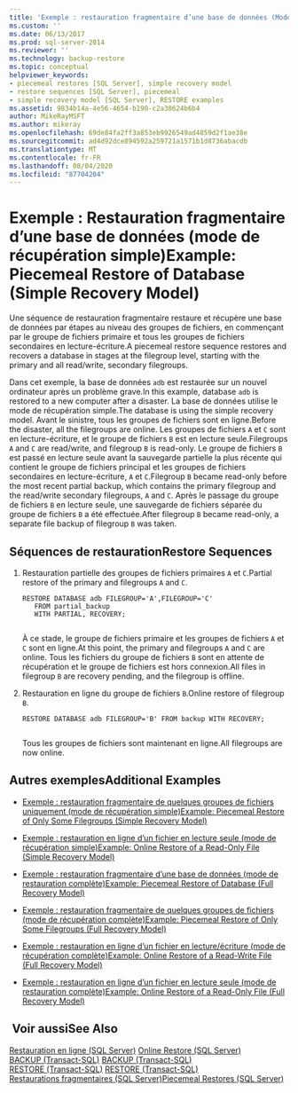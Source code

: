 ```yaml
---
title: 'Exemple : restauration fragmentaire d’une base de données (Mode de restauration simple) | Microsoft Docs'
ms.custom: ''
ms.date: 06/13/2017
ms.prod: sql-server-2014
ms.reviewer: ''
ms.technology: backup-restore
ms.topic: conceptual
helpviewer_keywords:
- piecemeal restores [SQL Server], simple recovery model
- restore sequences [SQL Server], piecemeal
- simple recovery model [SQL Server], RESTORE examples
ms.assetid: 9834b14a-4e56-4654-b190-c2a38624b6b4
author: MikeRayMSFT
ms.author: mikeray
ms.openlocfilehash: 69de84fa2ff3a853eb9926549ad4859d2f1ae38e
ms.sourcegitcommit: ad4d92dce894592a259721a1571b1d8736abacdb
ms.translationtype: MT
ms.contentlocale: fr-FR
ms.lasthandoff: 08/04/2020
ms.locfileid: "87704204"
---
```

# <a name="example-piecemeal-restore-of-database-simple-recovery-model"></a><span data-ttu-id="01c45-102">Exemple : Restauration fragmentaire d’une base de données (mode de récupération simple)</span><span class="sxs-lookup"><span data-stu-id="01c45-102">Example: Piecemeal Restore of Database (Simple Recovery Model)</span></span>
  <span data-ttu-id="01c45-103">Une séquence de restauration fragmentaire restaure et récupère une base de données par étapes au niveau des groupes de fichiers, en commençant par le groupe de fichiers primaire et tous les groupes de fichiers secondaires en lecture-écriture.</span><span class="sxs-lookup"><span data-stu-id="01c45-103">A piecemeal restore sequence restores and recovers a database in stages at the filegroup level, starting with the primary and all read/write, secondary filegroups.</span></span>  
  
 <span data-ttu-id="01c45-104">Dans cet exemple, la base de données `adb` est restaurée sur un nouvel ordinateur après un problème grave.</span><span class="sxs-lookup"><span data-stu-id="01c45-104">In this example, database `adb` is restored to a new computer after a disaster.</span></span> <span data-ttu-id="01c45-105">La base de données utilise le mode de récupération simple.</span><span class="sxs-lookup"><span data-stu-id="01c45-105">The database is using the simple recovery model.</span></span> <span data-ttu-id="01c45-106">Avant le sinistre, tous les groupes de fichiers sont en ligne.</span><span class="sxs-lookup"><span data-stu-id="01c45-106">Before the disaster, all the filegroups are online.</span></span> <span data-ttu-id="01c45-107">Les groupes de fichiers `A` et `C` sont en lecture-écriture, et le groupe de fichiers `B` est en lecture seule.</span><span class="sxs-lookup"><span data-stu-id="01c45-107">Filegroups `A` and `C` are read/write, and filegroup `B` is read-only.</span></span> <span data-ttu-id="01c45-108">Le groupe de fichiers `B` est passé en lecture seule avant la sauvegarde partielle la plus récente qui contient le groupe de fichiers principal et les groupes de fichiers secondaires en lecture-écriture, `A` et `C`.</span><span class="sxs-lookup"><span data-stu-id="01c45-108">Filegroup `B` became read-only before the most recent partial backup, which contains the primary filegroup and the read/write secondary filegroups, `A` and `C`.</span></span> <span data-ttu-id="01c45-109">Après le passage du groupe de fichiers `B` en lecture seule, une sauvegarde de fichiers séparée du groupe de fichiers `B` a été effectuée.</span><span class="sxs-lookup"><span data-stu-id="01c45-109">After filegroup `B` became read-only, a separate file backup of filegroup `B` was taken.</span></span>  
  
## <a name="restore-sequences"></a><span data-ttu-id="01c45-110">Séquences de restauration</span><span class="sxs-lookup"><span data-stu-id="01c45-110">Restore Sequences</span></span>  
  
1.  <span data-ttu-id="01c45-111">Restauration partielle des groupes de fichiers primaires `A` et `C`.</span><span class="sxs-lookup"><span data-stu-id="01c45-111">Partial restore of the primary and filegroups `A` and `C`.</span></span>  
  
    ```  
    RESTORE DATABASE adb FILEGROUP='A',FILEGROUP='C'   
       FROM partial_backup   
       WITH PARTIAL, RECOVERY;  
  
    ```  
  
     <span data-ttu-id="01c45-112">À ce stade, le groupe de fichiers primaire et les groupes de fichiers `A` et `C` sont en ligne.</span><span class="sxs-lookup"><span data-stu-id="01c45-112">At this point, the primary and filegroups `A` and `C` are online.</span></span> <span data-ttu-id="01c45-113">Tous les fichiers du groupe de fichiers `B` sont en attente de récupération et le groupe de fichiers est hors connexion.</span><span class="sxs-lookup"><span data-stu-id="01c45-113">All files in filegroup `B` are recovery pending, and the filegroup is offline.</span></span>  
  
2.  <span data-ttu-id="01c45-114">Restauration en ligne du groupe de fichiers `B`.</span><span class="sxs-lookup"><span data-stu-id="01c45-114">Online restore of filegroup `B`.</span></span>  
  
    ```  
    RESTORE DATABASE adb FILEGROUP='B' FROM backup WITH RECOVERY;  
  
    ```  
  
     <span data-ttu-id="01c45-115">Tous les groupes de fichiers sont maintenant en ligne.</span><span class="sxs-lookup"><span data-stu-id="01c45-115">All filegroups are now online.</span></span>  
  
## <a name="additional-examples"></a><span data-ttu-id="01c45-116">Autres exemples</span><span class="sxs-lookup"><span data-stu-id="01c45-116">Additional Examples</span></span>  
  
-   [<span data-ttu-id="01c45-117">Exemple : restauration fragmentaire de quelques groupes de fichiers uniquement &#40;mode de récupération simple&#41;</span><span class="sxs-lookup"><span data-stu-id="01c45-117">Example: Piecemeal Restore of Only Some Filegroups &#40;Simple Recovery Model&#41;</span></span>](example-piecemeal-restore-of-only-some-filegroups-simple-recovery-model.md)  
  
-   [<span data-ttu-id="01c45-118">Exemple : restauration en ligne d’un fichier en lecture seule &#40;mode de récupération simple&#41;</span><span class="sxs-lookup"><span data-stu-id="01c45-118">Example: Online Restore of a Read-Only File &#40;Simple Recovery Model&#41;</span></span>](example-online-restore-of-a-read-only-file-simple-recovery-model.md)  
  
-   [<span data-ttu-id="01c45-119">Exemple : restauration fragmentaire d’une base de données &#40;mode de restauration complète&#41;</span><span class="sxs-lookup"><span data-stu-id="01c45-119">Example: Piecemeal Restore of Database &#40;Full Recovery Model&#41;</span></span>](example-piecemeal-restore-of-database-full-recovery-model.md)  
  
-   [<span data-ttu-id="01c45-120">Exemple : restauration fragmentaire de quelques groupes de fichiers &#40;mode de récupération complète&#41;</span><span class="sxs-lookup"><span data-stu-id="01c45-120">Example: Piecemeal Restore of Only Some Filegroups &#40;Full Recovery Model&#41;</span></span>](example-piecemeal-restore-of-only-some-filegroups-full-recovery-model.md)  
  
-   [<span data-ttu-id="01c45-121">Exemple : restauration en ligne d’un fichier en lecture/écriture &#40;mode de récupération complète&#41;</span><span class="sxs-lookup"><span data-stu-id="01c45-121">Example: Online Restore of a Read-Write File &#40;Full Recovery Model&#41;</span></span>](example-online-restore-of-a-read-write-file-full-recovery-model.md)  
  
-   [<span data-ttu-id="01c45-122">Exemple : restauration en ligne d’un fichier en lecture seule &#40;mode de restauration complète&#41;</span><span class="sxs-lookup"><span data-stu-id="01c45-122">Example: Online Restore of a Read-Only File &#40;Full Recovery Model&#41;</span></span>](example-online-restore-of-a-read-only-file-full-recovery-model.md)  
  
## <a name="see-also"></a><span data-ttu-id="01c45-123"> Voir aussi</span><span class="sxs-lookup"><span data-stu-id="01c45-123">See Also</span></span>  
 <span data-ttu-id="01c45-124">[Restauration en ligne &#40;SQL Server&#41;](online-restore-sql-server.md) </span><span class="sxs-lookup"><span data-stu-id="01c45-124">[Online Restore &#40;SQL Server&#41;](online-restore-sql-server.md) </span></span>  
 <span data-ttu-id="01c45-125">[BACKUP &#40;Transact-SQL&#41;](/sql/t-sql/statements/backup-transact-sql) </span><span class="sxs-lookup"><span data-stu-id="01c45-125">[BACKUP &#40;Transact-SQL&#41;](/sql/t-sql/statements/backup-transact-sql) </span></span>  
 <span data-ttu-id="01c45-126">[RESTORE &#40;Transact-SQL&#41;](/sql/t-sql/statements/restore-statements-transact-sql) </span><span class="sxs-lookup"><span data-stu-id="01c45-126">[RESTORE &#40;Transact-SQL&#41;](/sql/t-sql/statements/restore-statements-transact-sql) </span></span>  
 [<span data-ttu-id="01c45-127">Restaurations fragmentaires &#40;SQL Server&#41;</span><span class="sxs-lookup"><span data-stu-id="01c45-127">Piecemeal Restores &#40;SQL Server&#41;</span></span>](piecemeal-restores-sql-server.md)  
  
  
